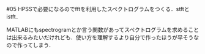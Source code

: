 #05
HPSSで必要になるのでfftを利用したスペクトログラムをつくる．stftとistft．

MATLABにもspectrogramとか言う関数があってスペクトログラムを求めることは出来るみたいだけれども．使い方を理解するより自分で作ったほうが早そうなので作ってしまう．
